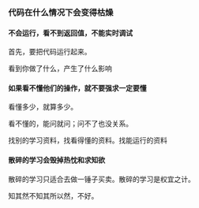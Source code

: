 ### 代码在什么情况下会变得枯燥

#### 不会运行，看不到返回值，不能实时调试

首先，要把代码运行起来。

看到你做了什么，产生了什么影响

#### 如果看不懂他们的操作，就不要强求一定要懂

看懂多少，就算多少。

看不懂的，能问就问；问不了也没关系。

找别的学习资料，找看得懂的资料。找能运行的资料

#### 散碎的学习会毁掉热忱和求知欲

散碎的学习只适合去做一锤子买卖。散碎的学习是权宜之计。

知其然不知其所以然，不好。

